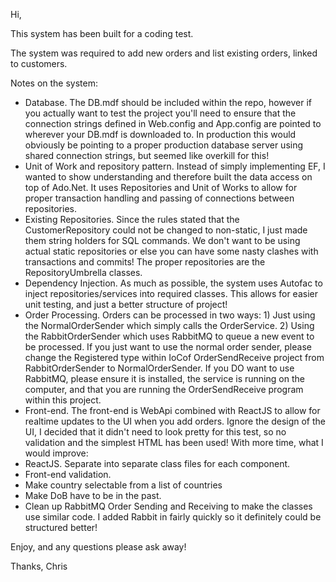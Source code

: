 Hi,

This system has been built for a coding test.

The system was required to add new orders and list existing orders, linked to customers.

Notes on the system:
 - Database. The DB.mdf should be included within the repo, however if you actually want to test the project you'll need to ensure that the connection strings defined in Web.config and App.config are pointed to wherever your DB.mdf is downloaded to. In production this would obviously be pointing to a proper production database server using shared connection strings, but seemed like overkill for this!
 - Unit of Work and repository pattern. Instead of simply implementing EF, I wanted to show understanding and therefore built the data access on top of Ado.Net. It uses Repositories and Unit of Works to allow for proper transaction handling and passing of connections between repositories.
 - Existing Repositories. Since the rules stated that the CustomerRepository could not be changed to non-static, I just made them string holders for SQL commands. We don't want to be using actual static repositories or else you can have some nasty clashes with transactions and commits! The proper repositories are the RepositoryUmbrella classes.
 - Dependency Injection. As much as possible, the system uses Autofac to inject repositories/services into required classes. This allows for easier unit testing, and just a better structure of project!
 - Order Processing. Orders can be processed in two ways: 1) Just using the NormalOrderSender which simply calls the OrderService. 2) Using the RabbitOrderSender which uses RabbitMQ to queue a new event to be processed. If you just want to use the normal order sender, please change the Registered type within IoCof OrderSendReceive project from RabbitOrderSender to NormalOrderSender. If you DO want to use RabbitMQ, please ensure it is installed, the service is running on the computer, and that you are running the OrderSendReceive program within this project.
 - Front-end. The front-end is WebApi combined with ReactJS to allow for realtime updates to the UI when you add orders. Ignore the design of the UI, I decided that it didn't need to look pretty for this test, so no validation and the simplest HTML has been used!
With more time, what I would improve:
 - ReactJS. Separate into separate class files for each component.
 - Front-end validation.
 - Make country selectable from a list of countries
 - Make DoB have to be in the past.
 - Clean up RabbitMQ Order Sending and Receiving to make the classes use similar code. I added Rabbit in fairly quickly so it definitely could be structured better!


Enjoy, and any questions please ask away!

Thanks,
Chris
